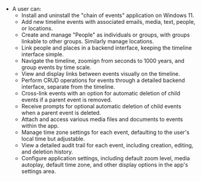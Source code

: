 - A user can:
    - Install and uninstall the "chain of events" application on Windows 11.
    - Add new timeline events with associated emails, media, text, people, or locations.
    - Create and manage "People" as individuals or groups, with groups linkable to other groups. Similarly manage locations.
    - Link people and places in a backend interface, keeping the timeline interface simple.
    - Navigate the timeline, zoomign from seconds to 1000 years, and group events by time scale.
    - View and display links between events visually on the timeline.
    - Perform CRUD operations for events through a detailed backend interface, separate from the timeline.
    - Cross-link events with an option for automatic deletion of child events if a parent event is removed.
    - Receive prompts for optional automatic deletion of child events when a parent event is deleted.
    - Attach and access various media files and documents to events within the app.
    - Manage time zone settings for each event, defaulting to the user's local time but adjustable.
    - View a detailed audit trail for each event, including creation, editing, and deletion history.
    - Configure application settings, including default zoom level, media autoplay, default time zone, and other display options in the app's settings area.